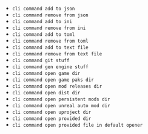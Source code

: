 * `cli command add to json`
* `cli command remove from json`
* `cli command add to ini`
* `cli command remove from ini`
* `cli command add to toml`
* `cli command remove from toml`
* `cli command add to text file`
* `cli command remove from text file`
* `cli command git stuff`
* `cli command gen engine stuff`
* `cli command open game dir`
* `cli command open game paks dir`
* `cli command open mod releases dir`
* `cli command open dist dir`
* `cli command open persistent mods dir`
* `cli command open unreal auto mod dir`
* `cli command open uproject dir`
* `cli command open provided dir`
* `cli command open provided file in default opener`